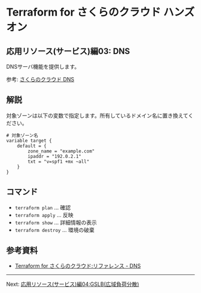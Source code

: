 # Terraform for さくらのクラウド ハンズオン

## 応用リソース(サービス)編03: DNS

DNSサーバ機能を提供します。

参考: [さくらのクラウド DNS](http://cloud-news.sakura.ad.jp/cloud_dns/)

## 解説

対象ゾーンは以下の変数で指定します。所有しているドメイン名に置き換えてください。

```hcl
# 対象ゾーン名
variable target {
    default = {
        zone_name = "example.com"
        ipaddr = "192.0.2.1"
        txt = "v=spf1 +mx ~all"
    }
}
```

## コマンド

* `terraform plan` … 確認
* `terraform apply` … 反映
* `terraform show` … 詳細情報の表示
* `terraform destroy` … 環境の破棄

## 参考資料

- [Terraform for さくらのクラウド:リファレンス - DNS](https://sacloud.github.io/terraform-provider-sakuracloud/configuration/resources/dns/)

---

Next: [応用リソース(サービス)編04:GSLB(広域負荷分散) ](../04_gslb)